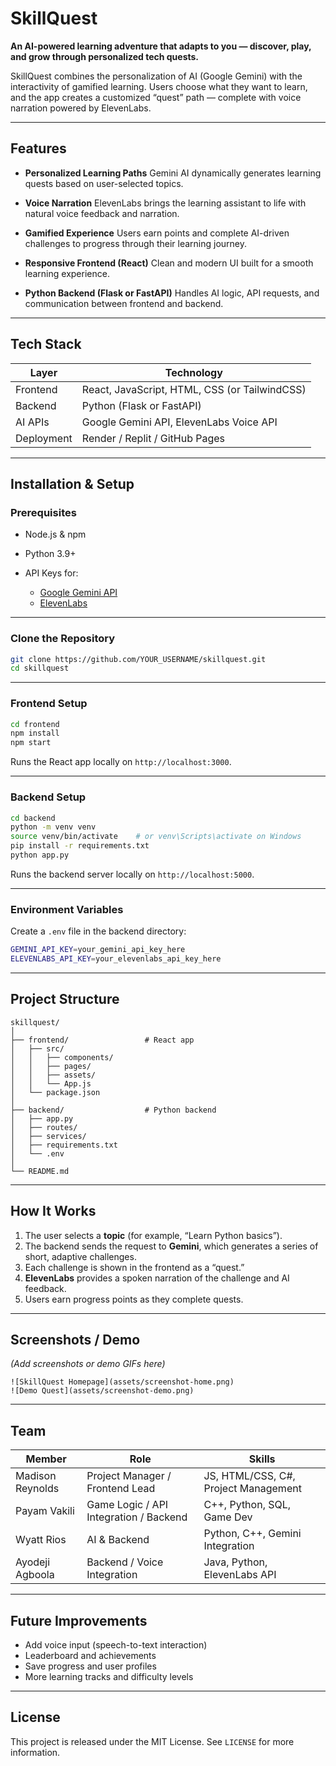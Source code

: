 # SkillQuest

**An AI-powered learning adventure that adapts to you — discover, play, and grow through personalized tech quests.**

SkillQuest combines the personalization of AI (Google Gemini) with the interactivity of gamified learning. Users choose what they want to learn, and the app creates a customized “quest” path — complete with voice narration powered by ElevenLabs.

---

## Features

* **Personalized Learning Paths**
  Gemini AI dynamically generates learning quests based on user-selected topics.

* **Voice Narration**
  ElevenLabs brings the learning assistant to life with natural voice feedback and narration.

* **Gamified Experience**
  Users earn points and complete AI-driven challenges to progress through their learning journey.

* **Responsive Frontend (React)**
  Clean and modern UI built for a smooth learning experience.

* **Python Backend (Flask or FastAPI)**
  Handles AI logic, API requests, and communication between frontend and backend.

---

## Tech Stack

| Layer      | Technology                                    |
| ---------- | --------------------------------------------- |
| Frontend   | React, JavaScript, HTML, CSS (or TailwindCSS) |
| Backend    | Python (Flask or FastAPI)                     |
| AI APIs    | Google Gemini API, ElevenLabs Voice API       |
| Deployment | Render / Replit / GitHub Pages                |

---

## Installation & Setup

### Prerequisites

* Node.js & npm
* Python 3.9+
* API Keys for:

  * [Google Gemini API](https://ai.google.dev/)
  * [ElevenLabs](https://elevenlabs.io/)

---

### Clone the Repository

```bash
git clone https://github.com/YOUR_USERNAME/skillquest.git
cd skillquest
```

---

### Frontend Setup

```bash
cd frontend
npm install
npm start
```

Runs the React app locally on `http://localhost:3000`.

---

### Backend Setup

```bash
cd backend
python -m venv venv
source venv/bin/activate    # or venv\Scripts\activate on Windows
pip install -r requirements.txt
python app.py
```

Runs the backend server locally on `http://localhost:5000`.

---

### Environment Variables

Create a `.env` file in the backend directory:

```bash
GEMINI_API_KEY=your_gemini_api_key_here
ELEVENLABS_API_KEY=your_elevenlabs_api_key_here
```

---

## Project Structure

```
skillquest/
│
├── frontend/                 # React app
│   ├── src/
│   │   ├── components/
│   │   ├── pages/
│   │   ├── assets/
│   │   └── App.js
│   └── package.json
│
├── backend/                  # Python backend
│   ├── app.py
│   ├── routes/
│   ├── services/
│   ├── requirements.txt
│   └── .env
│
└── README.md
```

---

## How It Works

1. The user selects a **topic** (for example, “Learn Python basics”).
2. The backend sends the request to **Gemini**, which generates a series of short, adaptive challenges.
3. Each challenge is shown in the frontend as a “quest.”
4. **ElevenLabs** provides a spoken narration of the challenge and AI feedback.
5. Users earn progress points as they complete quests.

---

## Screenshots / Demo

*(Add screenshots or demo GIFs here)*

```
![SkillQuest Homepage](assets/screenshot-home.png)
![Demo Quest](assets/screenshot-demo.png)
```

---

## Team

| Member           | Role                                   | Skills                               |
| ---------------- | -------------------------------------- | ------------------------------------ |
| Madison Reynolds | Project Manager / Frontend Lead        | JS, HTML/CSS, C#, Project Management |
| Payam Vakili     | Game Logic / API Integration / Backend | C++, Python, SQL, Game Dev           |
| Wyatt Rios       | AI & Backend                           | Python, C++, Gemini Integration      |
| Ayodeji Agboola  | Backend / Voice Integration            | Java, Python, ElevenLabs API         |

---

## Future Improvements

* Add voice input (speech-to-text interaction)
* Leaderboard and achievements
* Save progress and user profiles
* More learning tracks and difficulty levels

---

## License

This project is released under the MIT License.
See `LICENSE` for more information.
